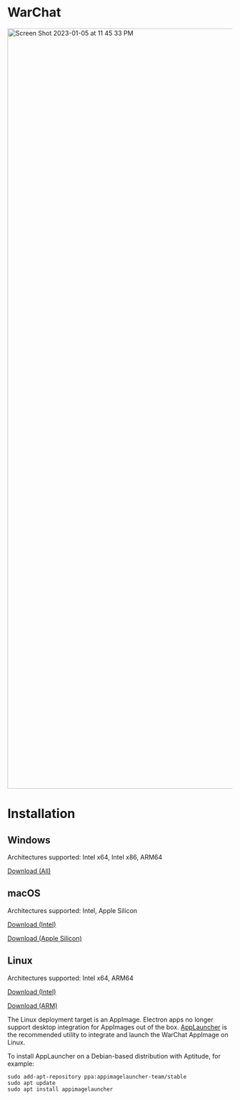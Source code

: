 # WarChat
<img width="1704" alt="Screen Shot 2023-01-05 at 11 45 33 PM" src="https://user-images.githubusercontent.com/43896559/210931873-a367ceac-a339-4c50-938b-25837250aae2.png">

# Installation
## Windows
Architectures supported: Intel x64, Intel x86, ARM64

[Download (All)](https://github.com/KnightsOfGlory/WarChat/releases/download/v0.3.4/WarChat-Setup-0.3.7.exe)

## macOS
Architectures supported: Intel, Apple Silicon

[Download (Intel)](https://github.com/KnightsOfGlory/WarChat/releases/download/v0.3.4/WarChat-0.3.7.dmg)

[Download (Apple Silicon)](https://github.com/KnightsOfGlory/WarChat/releases/download/v0.3.4/WarChat-0.3.7-arm64.dmg)

## Linux
Architectures supported: Intel x64, ARM64

[Download (Intel)](https://github.com/KnightsOfGlory/WarChat/releases/download/v0.3.4/WarChat-0.3.7.AppImage)

[Download (ARM)](https://github.com/KnightsOfGlory/WarChat/releases/download/v0.3.4/WarChat-0.3.7-arm64.AppImage)

The Linux deployment target is an AppImage.  Electron apps no longer support desktop integration for AppImages out of the box.  [AppLauncher](https://github.com/TheAssassin/AppImageLauncher) is the recommended utility to integrate and launch the WarChat AppImage on Linux.

To install AppLauncher on a Debian-based distribution with Aptitude, for example:

```
sudo add-apt-repository ppa:appimagelauncher-team/stable
sudo apt update
sudo apt install appimagelauncher
```
